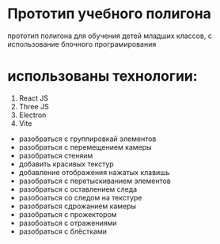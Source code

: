 # Прототип учебного полигона

прототип полигона для обучения детей младших классов, с использование блочного програмирования

# использованы технологии:

1. React JS
2. Three JS
3. Electron
4. Vite

-   разобраться с группировкай элементов
-   разобраться с перемещением камеры
-   разобраться стеняим
-   добавить красивых текстур
-   добавление отображения нажатых клавишь
-   разобраться с перетыскиванием элементов
-   разобраться с оставлением следа
-   разобоаться со следом на текстуре
-   разобраться сдрожанием камеры
-   разобраться с прожектором
-   разобоаться с отражениями
-   разобраться с блёстками
